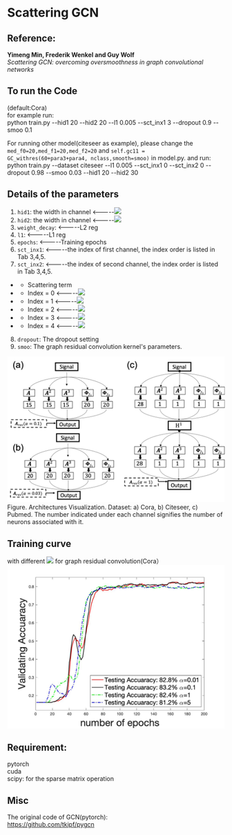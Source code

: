 # Scattering GCN

## Reference:
**Yimeng Min, Frederik Wenkel and Guy Wolf**\
*Scattering GCN: overcoming oversmoothness in graph convolutional networks*

## To run the Code
(default:Cora)\
for example run:\
python train.py --hid1 20 --hid2 20 --l1 0.005 --sct_inx1 3 --dropout 0.9 --smoo 0.1

For running other model(citeseer as example), please change the 
`med_f0=20,med_f1=20,med_f2=20`
and 
`self.gc11 = GC_withres(60+para3+para4, nclass,smooth=smoo)`
in model.py. and run:\
python train.py --dataset citeseer --l1 0.005 --sct_inx1 0 --sct_inx2 0 --dropout 0.98 --smoo 0.03 --hid1 20 --hid2 30



## Details of the parameters
1. `hid1`: the width in channel  <-----<img src="https://render.githubusercontent.com/render/math?math=\boldsymbol{\Phi_{J_1}}">
2. `hid2`: the width in channel  <-----<img src="https://render.githubusercontent.com/render/math?math=\boldsymbol{\Phi_{J_2}}">
3. `weight_decay`:  <-----L2 reg 
4. `l1`:  <-----L1 reg 
5. `epochs`:  <-----Training epochs
6. `sct_inx1`:  <-----the index of first channel, the index order is listed in Tab 3,4,5.
7. `sct_inx2`:  <-----the index of second channel, the index order is listed in Tab 3,4,5.

* * Scattering term
*  * Index = 0 <-----<img src="https://render.githubusercontent.com/render/math?math=\boldsymbol{\Psi_1}">     
*  * Index = 1 <-----<img src="https://render.githubusercontent.com/render/math?math=\boldsymbol{\Psi_2}">   
*  * Index = 2 <-----<img src="https://render.githubusercontent.com/render/math?math=\boldsymbol{\Psi_3}">    
*  * Index = 3 <-----<img src="https://render.githubusercontent.com/render/math?math=\boldsymbol{\Psi_1|\Psi_2}|">  
*  * Index = 4 <-----<img src="https://render.githubusercontent.com/render/math?math=\boldsymbol{\Psi_2|\Psi_3|}">  

8. `dropout`: The dropout setting
9. `smoo`: The graph residual convolution kernel's parameters.


<img src="Figures/Picture1.png" alt="Structure"  width="600">
Figure. Architectures Visualization. Dataset: a) Cora, b) Citeseer, c) Pubmed. The number indicated under each channel signifies the number of neurons associated with it.

## Training curve 
with different <img src="https://render.githubusercontent.com/render/math?math=\alpha"> for graph residual convolution(Cora）\
<img src="Figures/Accu.jpg" alt="Accuracy"  width="600" >



## Requirement:
pytorch\
cuda\
scipy: for the sparse matrix operation 

## Misc
The original code of GCN(pytorch):\
https://github.com/tkipf/pygcn
